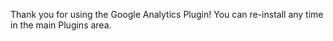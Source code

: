 Thank you for using the Google Analytics Plugin! You can re-install any time in the main Plugins area.